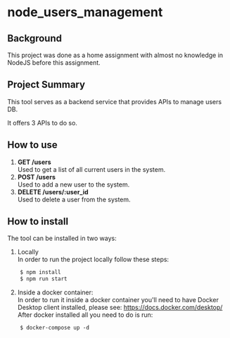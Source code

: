# node_users_management

## Background

This project was done as a home assignment with almost no knowledge in NodeJS before this assignment.

## Project Summary

This tool serves as a backend service that provides APIs to manage users DB.

It offers 3 APIs to do so.

## How to use
1. **GET /users**
<br>Used to get a list of all current users in the system.
2. **POST /users**
<br>Used to add a new user to the system.
3. **DELETE /users/:user_id**
<br>Used to delete a user from the system.

## How to install
The tool can be installed in two ways:
1. Locally
<br>In order to run the project locally follow these steps:
```diff
    $ npm install
    $ npm run start
```

2. Inside a docker container:
<br>In order to run it inside a docker container you'll need to have Docker Desktop client installed, please see:
https://docs.docker.com/desktop/
<br>After docker installed all you need to do is run:
```diff
    $ docker-compose up -d
```
